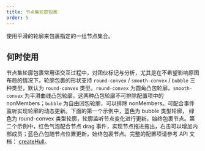 ```yaml
---
title: 节点集轮廓包裹
order: 5
---
```


使用平滑的轮廓来包裹指定的一组节点集合。

## 何时使用

节点集轮廓包裹常用语交互过程中，对团伙标记与分析，尤其是在不希望影响原图布局的情况下。轮廓包裹的形状支持 `round-convex` / `smooth-convex` / `bubble` 三种类型，默认为 `round-convex` 类型。`round-convex` 为圆角凸包轮廓，`smooth-convex` 为平滑曲线凸包轮廓，这两种凸包轮廓不可排除配置项中的 nonMembers；`bubble` 为自由凹包轮廓，可以排除 nonMembers。可配合事件监听实现轮廓的动态更新。下面的第一个示例中，蓝色为 bubble 类型轮廓， 绿色为 round-convex 类型轮廓，轮廓监听节点变化进行更新，始终包裹节点。第二个示例中，红色气泡配合节点 drag 事件，实现节点拖进拖出，右击可以增加内部成员；蓝色凸包随节点位置更新，始终包裹节点。完整的配置项请参考 API 文档： [createHull](/zh/docs/api/graph-func/hull#createhullcfg-hullcfg)。
